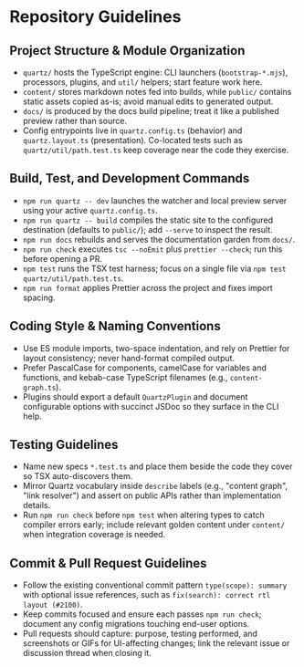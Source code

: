 # Repository Guidelines

## Project Structure & Module Organization

- `quartz/` hosts the TypeScript engine: CLI launchers (`bootstrap-*.mjs`), processors, plugins, and `util/` helpers; start feature work here.
- `content/` stores markdown notes fed into builds, while `public/` contains static assets copied as-is; avoid manual edits to generated output.
- `docs/` is produced by the docs build pipeline; treat it like a published preview rather than source.
- Config entrypoints live in `quartz.config.ts` (behavior) and `quartz.layout.ts` (presentation). Co-located tests such as `quartz/util/path.test.ts` keep coverage near the code they exercise.

## Build, Test, and Development Commands

- `npm run quartz -- dev` launches the watcher and local preview server using your active `quartz.config.ts`.
- `npm run quartz -- build` compiles the static site to the configured destination (defaults to `public/`); add `--serve` to inspect the result.
- `npm run docs` rebuilds and serves the documentation garden from `docs/`.
- `npm run check` executes `tsc --noEmit` plus `prettier --check`; run this before opening a PR.
- `npm test` runs the TSX test harness; focus on a single file via `npm test quartz/util/path.test.ts`.
- `npm run format` applies Prettier across the project and fixes import spacing.

## Coding Style & Naming Conventions

- Use ES module imports, two-space indentation, and rely on Prettier for layout consistency; never hand-format compiled output.
- Prefer PascalCase for components, camelCase for variables and functions, and kebab-case TypeScript filenames (e.g., `content-graph.ts`).
- Plugins should export a default `QuartzPlugin` and document configurable options with succinct JSDoc so they surface in the CLI help.

## Testing Guidelines

- Name new specs `*.test.ts` and place them beside the code they cover so TSX auto-discovers them.
- Mirror Quartz vocabulary inside `describe` labels (e.g., "content graph", "link resolver") and assert on public APIs rather than implementation details.
- Run `npm run check` before `npm test` when altering types to catch compiler errors early; include relevant golden content under `content/` when integration coverage is needed.

## Commit & Pull Request Guidelines

- Follow the existing conventional commit pattern `type(scope): summary` with optional issue references, such as `fix(search): correct rtl layout (#2100)`.
- Keep commits focused and ensure each passes `npm run check`; document any config migrations touching end-user options.
- Pull requests should capture: purpose, testing performed, and screenshots or GIFs for UI-affecting changes; link the relevant issue or discussion thread when closing it.
